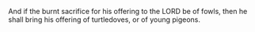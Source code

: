 And if the burnt sacrifice for his offering to the LORD be of fowls, then he shall bring his offering of turtledoves, or of young pigeons.
